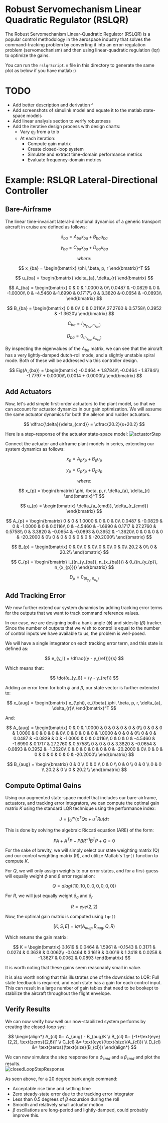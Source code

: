 # Robust Servomechanism Linear Quadratic Regulator (RSLQR)

The Robust Servomechanism Linear-Quadratic Regulator (RSLQR) is a popular control methodology in the aerospace industry that solves the command-tracking problem by converting it into an error-regulation problem (servomechanism) and then using linear-quadratic regulation (lqr) to optimize the gains.

You can run the `rslqrScript.m` file in this directory to generate the same plot as below if you have matlab :)

# TODO
- Add better description and derivation ^
- Add screenshots of simulink model and equate it to the matlab state-space models
- Add linear analysis section to verify robustness
- Add the iterative design process with design charts:
  - Vary $q_{ii}$ from a to b
  - At each iteration: 
    - Compute gain matrix
    - Create closed-loop system
    - Simulate and extract time-domain performance metrics
    - Evaluate frequency-domain metrics

# Example: RSLQR Lateral-Directional Controller

## Bare-Airframe
The linear time-invariant lateral-directional dynamics of a generic transport aircraft in cruise are defined as follows:

$$\dot x_{ba} = A_{ba}x_{ba} + B_{ba}u_{ba}$$ 

$$y_{ba} = C_{ba}x_{ba} + D_{ba}u_{ba}$$  

$$ where: $$

$$ x_{ba} = \begin{bmatrix}
\phi, \beta, p, r \end{bmatrix}^T $$

$$ u_{ba} = \begin{bmatrix}
\delta_{a}, \delta_{r} \end{bmatrix} $$

$$
A_{ba} = 
\begin{bmatrix}
0      &   0        & 1.0000 &       0\\
0.0487 &  -0.0829   &    0   &   -1.0000\\
0      &  -4.5460   &-1.6990 &  0.1717\\
0      &  3.3820    &-0.0654 & -0.0893\\
\end{bmatrix}
$$

$$
B_{ba} = 
\begin{bmatrix}
0       & 0\\
0       & 0.0116\\
27.2760 &  0.5758\\
0.3952  & -1.3620\\
\end{bmatrix}
$$

$$
C_{ba} = I_{(n_{y_{ba}}, n_{x_{ba}})}
$$

$$
D_{ba} = 0_{(n_{y_{ba}}, n_{u_{ba}})}
$$

By inspecting the eigenvalues of the $A_{ba}$ matrix, we can see that the aircraft has a very lightly-damped dutch-roll mode, and a slightly unstable spiral mode. Both of these will be addressed via this controller design.

$$
Eig(A_{ba}) = 
\begin{bmatrix}
  -0.0464 + 1.8784i\\
  -0.0464 - 1.8784i\\
  -1.7797 + 0.0000i\\
   0.0014 + 0.0000i\\
\end{bmatrix}
$$

## Add Actuators
Now, let's add simple first-order actuators to the plant model, so that we can account for actuator dynamics in our gain optimization. We will assume the same actuator dynamics for both the aileron and rudder actuators.

$$ 
\dfrac{\delta}{\delta_{cmd}} =  \dfrac{20.2}{s+20.2} 
$$

Here is a step-response of the actuator state-space model:
![actuatorStep](https://github.com/fgabbert/ControlsSandbox/assets/13810793/8e9b7f4a-a8b4-421e-b81b-36ed55eaa384)

Connect the actuator and airframe plant models in series, extending our system dynamics as follows:

$$
\dot x_{p} = A_{p}x_{p} + B_{p}u_{p}
$$ 

$$
y_{p} = C_{p}x_{p} + D_{p}u_{p}
$$  

$$ 
where: 
$$

$$ x_{p} = \begin{bmatrix}
\phi, \beta, p, r, \delta_{a}, \delta_{r} \end{bmatrix}^T $$

$$ u_{p} = \begin{bmatrix}
\delta_{a_{cmd}}, \delta_{r_{cmd}} \end{bmatrix} $$

$$
A_{p} = 
\begin{bmatrix}
         0 &       0  &  1.0000  &       0 &        0 &        0\\
    0.0487 & -0.0829  &       0  & -1.0000 &        0 &   0.0116\\
         0 & -4.5460  & -1.6990  &  0.1717 &  27.2760 &   0.5758\\
         0 &  3.3820  & -0.0654  & -0.0893 &   0.3952 &  -1.3620\\
         0 &       0  &       0  &       0 & -20.2000 &        0\\
         0 &       0  &       0  &       0 &        0 & -20.2000\\
\end{bmatrix}
$$

$$
B_{p} = 
\begin{bmatrix}
0     &   0\\
0     &   0\\
0     &   0\\
0     &   0\\
20.2  &   0\\
0     &   20.2\\
\end{bmatrix}
$$

$$
C_{p} = 
\begin{bmatrix}
I_{(n_{y_{ba}}, n_{x_{ba}})} & 0_{(n_{y_{p}}, n_{x_{p}})}
\end{bmatrix}
$$

$$
D_{p} = 0_{(n_{y_{p}}, n_{u_{p}})}
$$

## Add Tracking Error
We now further extend our system dynamics by adding tracking error terms for the outputs that we want to track command reference values.  

In our case, we are designing both a bank-angle ($\phi$) and sideslip ($\beta$) tracker.  
Since the number of outputs that we wish to control is equal to the number of control inputs we have available to us, the problem is well-posed.  

We will have a single integrator on each tracking error term, and this state is defined as:  

$$
e_{y_I} = \dfrac{(y - y_{ref})}{s}
$$

Which means that:  

$$
\dot{e_{y_I}} = (y - y_{ref})
$$

Adding an error term for both $\phi$ and $\beta$, our state vector is further extended to:

$$ 
x_{aug} = 
\begin{bmatrix}
e_{\phi}, e_{\beta},\phi, \beta, p, r, \delta_{a}, \delta_{r}\\
\end{bmatrix}^T 
$$

And:

$$
A_{aug} = 
\begin{bmatrix}
0 & 0  &  1.0000  &        0  &        0  &        0 &         0 &        0\\
0 & 0  &       0  &   1.0000  &        0  &        0 &         0 &        0\\
0 & 0  &       0  &        0  &   1.0000  &        0 &         0 &        0\\
0 & 0  &  0.0487  &  -0.0829  &        0  &  -1.0000 &         0 &   0.0116\\
0 & 0  &       0  &  -4.5460  &  -1.6990  &   0.1717 &   27.2760 &   0.5758\\
0 & 0  &       0  &   3.3820  &  -0.0654  &  -0.0893 &    0.3952 &  -1.3620\\
0 & 0  &       0  &        0  &        0  &        0 &  -20.2000 &        0\\
0 & 0  &       0  &        0  &        0  &        0 &         0 & -20.2000\\
\end{bmatrix}
$$

$$
B_{aug} = 
\begin{bmatrix}
0 & 0 \\
0 & 0 \\
0 & 0 \\
0 & 0 \\
0 & 0 \\
0 & 0 \\
20.2 & 0 \\
0 & 20.2 \\
\end{bmatrix}
$$

## Compute Optimal Gains
Using our augmented state-space model that includes our bare-airframe, actuators, and tracking error integrators, we can compute the optimal gain matrix $K$ using the standard LQR technique using the performance index:

$$ 
J = \int_0^\infty (x^TQx + u^TRu)d\tau
$$

This is done by solving the algebraic Riccati equation (ARE) of the form:

$$ 
PA + A^TP - PBR^{-1}B^TP + Q = 0
$$

For the sake of brevity, we will simply select our state weighting matrix (Q) and our control weighting matrix (R), and utilize Matlab's `lqr()` function to compute $K$.

For $Q$, we will only assign weights to our error states, and for a first-guess will equally weight $\phi$ and $\beta$ error regulation:

$$ 
Q = diag([10, 10, 0, 0, 0, 0, 0, 0]) 
$$

For $R$, we will just equally weight $\delta_{a}$ and $\delta_{r}$

$$ 
R = eye(2,2) 
$$

Now, the optimal gain matrix is computed using `lqr()`

$$ 
[K,S,E] = lqr(A_{aug}, B_{aug}, Q, R)
$$

Which returns the gain matrix:

$$
K = 
\begin{bmatrix}
    3.1619  &  0.0464  &   1.5961 &   -0.1543  &   0.3171  &   0.0274 &    0.3628  &   0.0062\\
   -0.0464  &   3.1619  &   0.0019 &    1.2418 &    0.0258 &   -1.3627  &   0.0062  &   0.0893
\end{bmatrix}
$$ 

It is worth noting that these gains seem reasonably small in value.  

It is also worth noting that this illustrates one of the downsides to LQR: Full state feedback is required, and each state has a gain for each control input. This can result in a large number of gain tables that need to be bookept to stabilize the aircraft throughout the flight envelope.

## Verify Results
We can now verify how well our now-stabilized system performs by creating the closed-loop sys:

$$
\begin{align*}
A_{cl} &= A_{aug} - B_{aug}K \\
B_{cl} &= [-1*\text{eye}(2,2), \text{zeros}(2,6)]' \\
C_{cl} &= \text{eye}(\text{size}(A_{cl})) \\
D_{cl} &= \text{zeros}(\text{size}(B_{cl}))
\end{align*}
$$


We can now simulate the step response for a $\phi_{cmd}$ and a $\beta_{cmd}$ and plot the results.  
![closedLoopStepResponse](https://github.com/fgabbert/ControlsSandbox/assets/13810793/5ab6d1af-8504-4724-a44a-0a31662d4c4a)


As seen above, for a 20 degree bank angle command:
- Acceptable rise time and settling time
- Zero steady-state error due to the tracking error integrator
- Less than 0.5 degrees of $\beta$ excursion during the roll
- Smooth and relatively small actuator motion
- $\beta$ oscillations are long-period and lightly-damped, could probably improve this.
